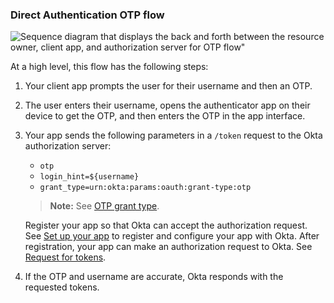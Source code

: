 ### Direct Authentication OTP flow

<div class="three-quarter">

![Sequence diagram that displays the back and forth between the resource owner, client app, and authorization server for OTP flow"](/img/authorization/oauth-otp-grant-flow.png)

</div>

<!-- Source for image. Generated using http://www.plantuml.com/plantuml/uml/

skinparam monochrome true
actor "User" as user
participant "Client App (Your App)" as client
participant "Authorization Server (Okta)" as okta

autonumber "<b>#."
client -> user: Prompts user for username and OTP
user -> client: Enters username and OTP
client -> okta: Sends `otp`, username (`login_hint`), `grant_type` in `/token` request
okta -> client: Sends access token (optionally refresh token)

-->

At a high level, this flow has the following steps:

1. Your client app prompts the user for their username and then an OTP.
1. The user enters their username, opens the authenticator app on their device to get the OTP, and then enters the OTP in the app interface.
1. Your app sends the following parameters in a `/token` request to the Okta authorization server:
    * `otp`
    * `login_hint=${username}`
    * `grant_type=urn:okta:params:oauth:grant-type:otp`

    >**Note:** See [OTP grant type](https://developer.okta.com/docs/api/openapi/okta-oauth/oauth/tag/OrgAS/#tag/OrgAS/operation/token).

    Register your app so that Okta can accept the authorization request. See [Set up your app](#set-up-your-app) to register and configure your app with Okta. After registration, your app can make an authorization request to Okta. See [Request for tokens](#request-for-tokens).

1. If the OTP and username are accurate, Okta responds with the requested tokens.
